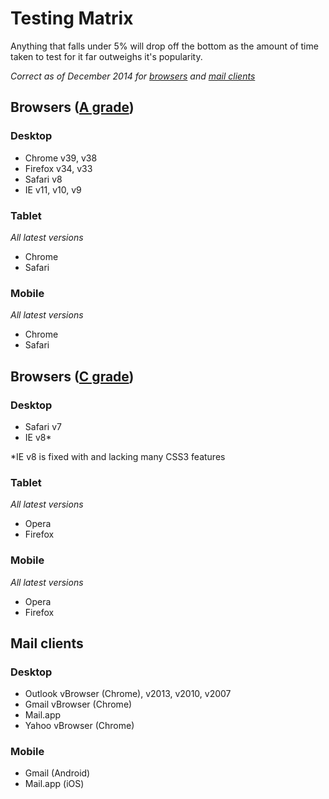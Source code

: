 # Testing Matrix

Anything that falls under 5% will drop off the bottom as the amount of time taken to test for it far outweighs it's popularity.

_Correct as of December 2014 for [browsers](http://data.gov.uk/data/site-usage?month=2014-11#browsers_versions) and [mail clients](https://www.campaignmonitor.com/resources/will-it-work/email-clients/)_

## Browsers ([A grade](https://github.com/yui/yui3/wiki/Graded-Browser-Support#a-grade))

### Desktop

* Chrome v39, v38
* Firefox v34, v33
* Safari v8
* IE v11, v10, v9

### Tablet

_All latest versions_

* Chrome
* Safari

### Mobile

_All latest versions_

* Chrome
* Safari

## Browsers ([C grade](https://github.com/yui/yui3/wiki/Graded-Browser-Support#c-grade))

### Desktop

* Safari v7
* IE v8*

*IE v8 is fixed with and lacking many CSS3 features

### Tablet

_All latest versions_

* Opera
* Firefox

### Mobile

_All latest versions_

* Opera
* Firefox

## Mail clients

### Desktop

* Outlook vBrowser (Chrome), v2013, v2010, v2007
* Gmail vBrowser (Chrome)
* Mail.app
* Yahoo vBrowser (Chrome)

### Mobile

* Gmail (Android)
* Mail.app (iOS)
